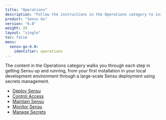 ```yaml
---
title: "Operations"
description: "Follow the instructions in the Operations category to install, deploy, and operate Sensu."
product: "Sensu Go"
version: "6.0"
weight: 20
layout: "single"
toc: false
menu:
  sensu-go-6.0:
    identifier: operations
---
```


The content in the Operations category walks you through each step in getting Sensu up and running, from your first installation in your local development environment through a large-scale Sensu deployment using secrets management.

- [Deploy Sensu][1]
- [Control Access][2]
- [Maintain Sensu][3]
- [Monitor Sensu][4]
- [Manage Secrets][5]


[1]: deploy-sensu/
[2]: control-access/
[3]: maintain-sensu/
[4]: monitor-sensu/
[5]: manage-secrets/
